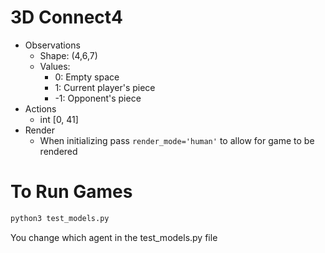 # 3D Connect4
- Observations
  - Shape: (4,6,7)
  - Values:
    - 0: Empty space
    - 1: Current player's piece
    - -1: Opponent's piece
- Actions
  - int [0, 41]
- Render
  - When initializing pass ``render_mode='human'`` to allow for game to be rendered

# To Run Games
```python
python3 test_models.py
```

You change which agent in the test_models.py file 
